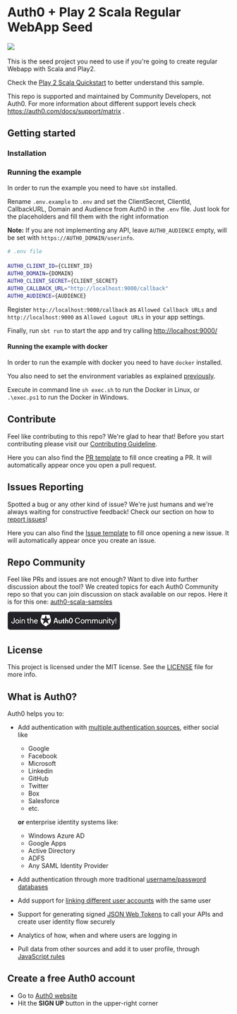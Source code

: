 # Auth0 + Play 2 Scala Regular WebApp Seed
<img src="https://img.shields.io/badge/community-driven-brightgreen.svg"/> <br>

This is the seed project you need to use if you're going to create regular Webapp with Scala and Play2.

Check the [Play 2 Scala Quickstart](https://auth0.com/docs/quickstart/webapp/scala) to better understand this sample.

This repo is supported and maintained by Community Developers, not Auth0. For more information about different support levels check https://auth0.com/docs/support/matrix .

## Getting started

### Installation

### Running the example

In order to run the example you need to have `sbt` installed.

Rename `.env.example` to `.env` and set the ClientSecret, ClientId, CallbackURL, Domain and Audience from Auth0 in the `.env` file. Just look for the placeholders and fill them with the right information

__Note:__ If you are not implementing any API, leave `AUTH0_AUDIENCE` empty, will be set with `https://AUTH0_DOMAIN/userinfo`.

````bash
# .env file

AUTH0_CLIENT_ID={CLIENT_ID}
AUTH0_DOMAIN={DOMAIN}
AUTH0_CLIENT_SECRET={CLIENT_SECRET}
AUTH0_CALLBACK_URL="http://localhost:9000/callback"
AUTH0_AUDIENCE={AUDIENCE}
````

Register `http://localhost:9000/callback` as `Allowed Callback URLs` and `http://localhost:9000`
as `Allowed Logout URLs` in your app settings.

Finally, run `sbt run` to start the app and try calling [http://localhost:9000/](http://localhost:9000/)

#### Running the example with docker

In order to run the example with docker you need to have `docker` installed.

You also need to set the environment variables as explained [previously](#running-the-example).

Execute in command line `sh exec.sh` to run the Docker in Linux, or `.\exec.ps1` to run the Docker in Windows.

## Contribute

Feel like contributing to this repo? We're glad to hear that! Before you start contributing please visit our [Contributing Guideline](https://github.com/auth0-community/getting-started/blob/master/CONTRIBUTION.md).

Here you can also find the [PR template](https://github.com/auth0-community/auth0-scala-samples/blob/master/PULL_REQUEST_TEMPLATE.md) to fill once creating a PR. It will automatically appear once you open a pull request.

## Issues Reporting

Spotted a bug or any other kind of issue? We're just humans and we're always waiting for constructive feedback! Check our section on how to [report issues](https://github.com/auth0-community/getting-started/blob/master/CONTRIBUTION.md#issues)!

Here you can also find the [Issue template](https://github.com/auth0-community/auth0-scala-samples/blob/master/ISSUE_TEMPLATE.md) to fill once opening a new issue. It will automatically appear once you create an issue.

## Repo Community

Feel like PRs and issues are not enough? Want to dive into further discussion about the tool? We created topics for each Auth0 Community repo so that you can join discussion on stack available on our repos. Here it is for this one: [auth0-scala-samples](https://community.auth0.com/t/auth0-community-oss-auth0-scala-samples/15967)

<a href="https://community.auth0.com/">
<img src="/Assets/join_auth0_community_badge.png"/>
</a>

## License

This project is licensed under the MIT license. See the [LICENSE](https://github.com/auth0-community/auth0-scala-samples/blob/master/LICENSE) file for more info.

## What is Auth0?

Auth0 helps you to:

* Add authentication with [multiple authentication sources](https://docs.auth0.com/identityproviders), either social like
  * Google
  * Facebook
  * Microsoft
  * Linkedin
  * GitHub
  * Twitter
  * Box
  * Salesforce
  * etc.

  **or** enterprise identity systems like:
  * Windows Azure AD
  * Google Apps
  * Active Directory
  * ADFS
  * Any SAML Identity Provider

* Add authentication through more traditional [username/password databases](https://docs.auth0.com/mysql-connection-tutorial)
* Add support for [linking different user accounts](https://docs.auth0.com/link-accounts) with the same user
* Support for generating signed [JSON Web Tokens](https://docs.auth0.com/jwt) to call your APIs and create user identity flow securely
* Analytics of how, when and where users are logging in
* Pull data from other sources and add it to user profile, through [JavaScript rules](https://docs.auth0.com/rules)

## Create a free Auth0 account

* Go to [Auth0 website](https://auth0.com/signup)
* Hit the **SIGN UP** button in the upper-right corner

